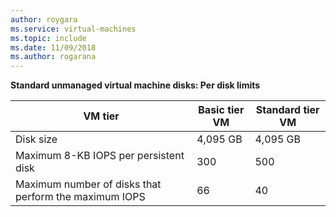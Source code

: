 ```yaml
---
author: roygara
ms.service: virtual-machines
ms.topic: include
ms.date: 11/09/2018	
ms.author: rogarana
---
```

**Standard unmanaged virtual machine disks: Per disk limits**

| VM tier | Basic tier VM | Standard tier VM |
| --- | --- | --- |
| Disk size |4,095 GB |4,095 GB |
| Maximum 8-KB IOPS per persistent disk |300 |500 |
| Maximum number of disks that perform the maximum IOPS |66 |40 |

